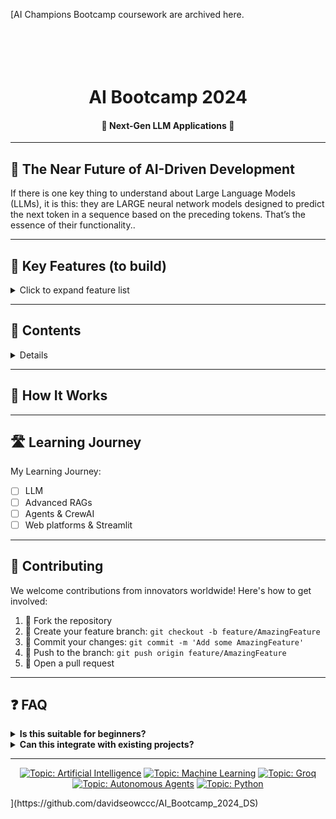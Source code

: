 [AI Champions Bootcamp coursework are archived here.
<h1 align="center">
  <br>

  <br>
  AI Bootcamp 2024
  <br>
</h1>

<h4 align="center">🚀 Next-Gen LLM Applications 🤖</h4>

---

## 🌟 The Near Future of AI-Driven Development

If there is one key thing to understand about Large Language Models (LLMs), it is this: 
they are LARGE neural network models designed to predict the next token in a sequence based on the preceding tokens. 
That’s the essence of their functionality..

---

## 🚀 Key Features (to build)

<details>
<summary>Click to expand feature list</summary>

- **🧠 AI-Powered Collaboration**: Specialized AI agents work in harmony to manage, develop, and optimize projects
- **⚡ Groq Integration**: Leverage Groq's lightning-fast AI models for unparalleled performance
- **💡 Autonomous Ideation**: Self-generating project ideas with market potential analysis
- **🌐 Intelligent Web Research**: Advanced web scraping and data synthesis capabilities
- **🛠️ Robust Code Management**: Automated testing, optimization, and version control
- **🔗 Smart Memory Handling**: Efficient data management using Ollama and ChromaDB
- **📊 NLP-Driven Task Management**: Automated task extraction, prioritization, and tracking
- **🔄 Continuous Learning**: Self-improving algorithms for ever-increasing efficiency(future improvement)

</details>

---

## 🏁 Contents

<details>
Contents:

1. **Idea Generation**: TBC.
2. **Architecture Design**: TBC.
3. **Development**: TBC.
4. **DevOps & Deployment**: TBC.
5. **Continuous Optimisation**: TBC.

</details>

---

## 🔬 How It Works


---

## 🛣️ Learning Journey

My Learning Journey:

- [ ] LLM
- [ ] Advanced RAGs
- [ ] Agents & CrewAI
- [ ] Web platforms & Streamlit

---

## 🤝 Contributing

We welcome contributions from innovators worldwide! Here's how to get involved:

1. 🍴 Fork the repository
2. 🌿 Create your feature branch: `git checkout -b feature/AmazingFeature`
3. 💍 Commit your changes: `git commit -m 'Add some AmazingFeature'`
4. 🚀 Push to the branch: `git push origin feature/AmazingFeature`
5. 🎉 Open a pull request

---

## ❓ FAQ

<details>
<summary><strong>Is this suitable for beginners?</strong></summary>
Absolutely! It's designed to be user-friendly for developers of all levels, and accessible to everyone.
</details>

<details>
<summary><strong>Can this integrate with existing projects?</strong></summary>
Yes! This is designed to seamlessly integrate with existing codebases. It can analyze your current project and suggest improvements or extensions.
</details>

---

<!-- SEO and topic tags -->
<p align="center">
  <a href="https://github.com/topics/artificial-intelligence"><img src="https://img.shields.io/badge/Topic-Artificial%20Intelligence-brightgreen" alt="Topic: Artificial Intelligence"></a>
  <a href="https://github.com/topics/machine-learning"><img src="https://img.shields.io/badge/Topic-Machine%20Learning-brightgreen" alt="Topic: Machine Learning"></a>
  <a href="https://github.com/topics/groq"><img src="https://img.shields.io/badge/Topic-Groq-brightgreen" alt="Topic: Groq"></a>
  <a href="https://github.com/topics/autonomous-agents"><img src="https://img.shields.io/badge/Topic-Autonomous%20Agents-brightgreen" alt="Topic: Autonomous Agents"></a>
  <a href="https://github.com/topics/python"><img src="https://img.shields.io/badge/Topic-Python-brightgreen" alt="Topic: Python"></a>
</p>
](https://github.com/davidseowccc/AI_Bootcamp_2024_DS)
